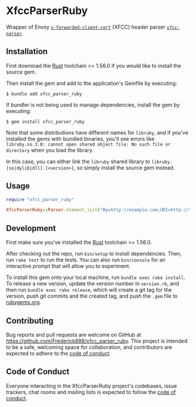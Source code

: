 # XfccParserRuby

Wrapper of Envoy [`x-forwarded-client-cert`][1] (XFCC) header parser [`xfcc-parser`][2].

## Installation

First download the [Rust][3] toolchain >= 1.56.0 if you would like to install the source gem.

Then install the gem and add to the application's Gemfile by executing:

    $ bundle add xfcc_parser_ruby

If bundler is not being used to manage dependencies, install the gem by executing:

    $ gem install xfcc_parser_ruby

Note that some distributions have different names for `libruby`, and if you've installed the gems with bundled binaries, you'll see errors like `libruby.so.3.0: cannot open shared object file: No such file or directory` when you load the library.

In this case, you can either link the `libruby` shared library to `libruby.[so|dylib|dll].[<version>]`, so simply install the source gem instead.

## Usage

```ruby
require "xfcc_parser_ruby"

XfccParserRuby::Parser.element_list("By=http://example.com;URI=http://test.com")
```

## Development

First make sure you've installed the [Rust][3] toolchain >= 1.56.0.

After checking out the repo, run `bin/setup` to install dependencies. Then, run `rake test` to run the tests. You can also run `bin/console` for an interactive prompt that will allow you to experiment.

To install this gem onto your local machine, run `bundle exec rake install`. To release a new version, update the version number in `version.rb`, and then run `bundle exec rake release`, which will create a git tag for the version, push git commits and the created tag, and push the `.gem` file to [rubygems.org](https://rubygems.org).

## Contributing

Bug reports and pull requests are welcome on GitHub at https://github.com/Frederick888/xfcc_parser_ruby. This project is intended to be a safe, welcoming space for collaboration, and contributors are expected to adhere to the [code of conduct](https://github.com/Frederick888/xfcc_parser_ruby/blob/master/CODE_OF_CONDUCT.md).

## Code of Conduct

Everyone interacting in the XfccParserRuby project's codebases, issue trackers, chat rooms and mailing lists is expected to follow the [code of conduct](https://github.com/Frederick888/xfcc_parser_ruby/blob/master/CODE_OF_CONDUCT.md).

[1]: https://www.envoyproxy.io/docs/envoy/latest/configuration/http/http_conn_man/headers#x-forwarded-client-cert
[2]: https://github.com/Frederick888/xfcc-parser
[3]: https://www.rust-lang.org/tools/install
